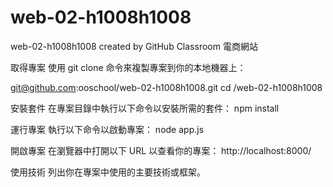 # web-02-h1008h1008
web-02-h1008h1008 created by GitHub Classroom
電商網站

取得專案
使用 git clone 命令來複製專案到你的本地機器上：

git@github.com:ooschool/web-02-h1008h1008.git
cd /web-02-h1008h1008

安裝套件
在專案目錄中執行以下命令以安裝所需的套件：
npm install

運行專案
執行以下命令以啟動專案：
node app.js

開啟專案
在瀏覽器中打開以下 URL 以查看你的專案：
http://localhost:8000/

使用技術
列出你在專案中使用的主要技術或框架。
